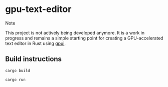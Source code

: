 # gpu-text-editor
> [!NOTE]  
> This project is not actively being developed anymore. It is a work in progress and remains a simple
starting point for creating a GPU-accelerated text editor in Rust using [gpui](https://github.com/zed-industries/zed).


## Build instructions
``` sh
cargo build
```
``` sh
cargo run
```
